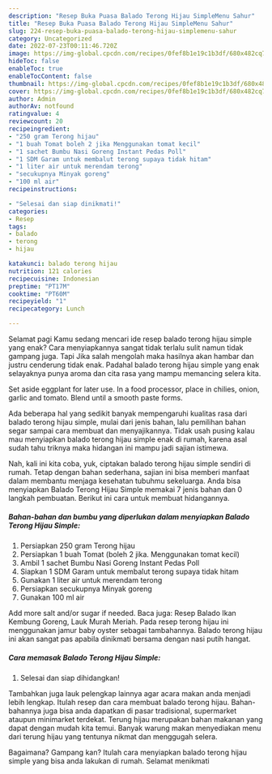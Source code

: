 ```yaml
---
description: "Resep Buka Puasa Balado Terong Hijau SimpleMenu Sahur"
title: "Resep Buka Puasa Balado Terong Hijau SimpleMenu Sahur"
slug: 224-resep-buka-puasa-balado-terong-hijau-simplemenu-sahur
category: Uncategorized
date: 2022-07-23T00:11:46.720Z
image: https://img-global.cpcdn.com/recipes/0fef8b1e19c1b3df/680x482cq70/balado-terong-hijau-simple-foto-resep-utama.jpg
hideToc: false
enableToc: true
enableTocContent: false
thumbnail: https://img-global.cpcdn.com/recipes/0fef8b1e19c1b3df/680x482cq70/balado-terong-hijau-simple-foto-resep-utama.jpg
cover: https://img-global.cpcdn.com/recipes/0fef8b1e19c1b3df/680x482cq70/balado-terong-hijau-simple-foto-resep-utama.jpg
author: Admin
authorAv: notfound
ratingvalue: 4
reviewcount: 20
recipeingredient:
- "250 gram Terong hijau"
- "1 buah Tomat boleh 2 jika Menggunakan tomat kecil"
- "1 sachet Bumbu Nasi Goreng Instant Pedas Poll"
- "1 SDM Garam untuk membalut terong supaya tidak hitam"
- "1 liter air untuk merendam terong"
- "secukupnya Minyak goreng"
- "100 ml air"
recipeinstructions:

- "Selesai dan siap dinikmati!"
categories:
- Resep
tags:
- balado
- terong
- hijau

katakunci: balado terong hijau 
nutrition: 121 calories
recipecuisine: Indonesian
preptime: "PT17M"
cooktime: "PT60M"
recipeyield: "1"
recipecategory: Lunch

---
```



Selamat pagi Kamu sedang mencari ide resep balado terong hijau simple yang enak? Cara menyiapkannya sangat tidak terlalu sulit namun tidak gampang juga. Tapi Jika salah mengolah maka hasilnya akan hambar dan justru cenderung tidak enak. Padahal balado terong hijau simple yang enak selayaknya punya aroma dan cita rasa yang mampu memancing selera kita.


Set aside eggplant for later use. In a food processor, place in chilies, onion, garlic and tomato. Blend until a smooth paste forms.

Ada beberapa hal yang sedikit banyak mempengaruhi kualitas rasa dari balado terong hijau simple, mulai dari jenis bahan, lalu pemilihan bahan segar sampai cara membuat dan menyajikannya. Tidak usah pusing kalau mau menyiapkan balado terong hijau simple enak di rumah, karena asal sudah tahu triknya maka hidangan ini mampu jadi sajian istimewa.


Nah, kali ini kita coba, yuk, ciptakan balado terong hijau simple sendiri di rumah. Tetap dengan bahan sederhana, sajian ini bisa memberi manfaat dalam membantu menjaga kesehatan tubuhmu sekeluarga. Anda bisa menyiapkan Balado Terong Hijau Simple memakai 7 jenis bahan dan 0 langkah pembuatan. Berikut ini cara untuk membuat hidangannya.

<!--inarticleads1-->

##### Bahan-bahan dan bumbu yang diperlukan dalam menyiapkan Balado Terong Hijau Simple:

1. Persiapkan 250 gram Terong hijau
1. Persiapkan 1 buah Tomat (boleh 2 jika. Menggunakan tomat kecil)
1. Ambil 1 sachet Bumbu Nasi Goreng Instant Pedas Poll
1. Siapkan 1 SDM Garam untuk membalut terong supaya tidak hitam
1. Gunakan 1 liter air untuk merendam terong
1. Persiapkan secukupnya Minyak goreng
1. Gunakan 100 ml air


Add more salt and/or sugar if needed. Baca juga: Resep Balado Ikan Kembung Goreng, Lauk Murah Meriah. Pada resep terong hijau ini menggunakan jamur baby oyster sebagai tambahannya. Balado terong hijau ini akan sangat pas apabila dinikmati bersama dengan nasi putih hangat. 

<!--inarticleads2-->

##### Cara memasak Balado Terong Hijau Simple:


1. Selesai dan siap dihidangkan!

Tambahkan juga lauk pelengkap lainnya agar acara makan anda menjadi lebih lengkap. Itulah resep dan cara membuat balado terong hijau. Bahan-bahannya juga bisa anda dapatkan di pasar tradisional, supermarket ataupun minimarket terdekat. Terung hijau merupakan bahan makanan yang dapat dengan mudah kita temui. Banyak warung makan menyediakan menu dari terung hijau yang tentunya nikmat dan menggugah selera. 

Bagaimana? Gampang kan? Itulah cara menyiapkan balado terong hijau simple yang bisa anda lakukan di rumah. Selamat menikmati
